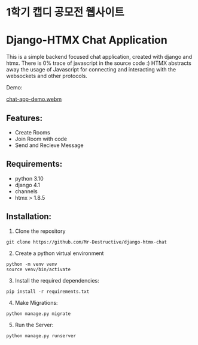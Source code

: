 # 1학기 캡디 공모전 웹사이트

# Django-HTMX Chat Application

This is a simple backend focused chat application, created with django and htmx. There is 0% trace of javascript in the source code :) 
HTMX abstracts away the usage of Javascript for connecting and interacting with the websockets and other protocols.

Demo:

[chat-app-demo.webm](https://user-images.githubusercontent.com/40317114/217275886-4334ed5a-689d-4c48-8898-b9871398b7ce.webm)


## Features:

- Create Rooms
- Join Room with code
- Send and Recieve Message

## Requirements:

- python 3.10
- django 4.1
- channels
- htmx > 1.8.5

## Installation:

1. Clone the repository

```
git clone https://github.com/Mr-Destructive/django-htmx-chat
```

2. Create a python virtual environment

```
python -m venv venv
source venv/bin/activate
```

3. Install the required dependencies:

```
pip install -r requirements.txt
```

4. Make Migrations:

```
python manage.py migrate
```

5. Run the Server:

```
python manage.py runserver
```

